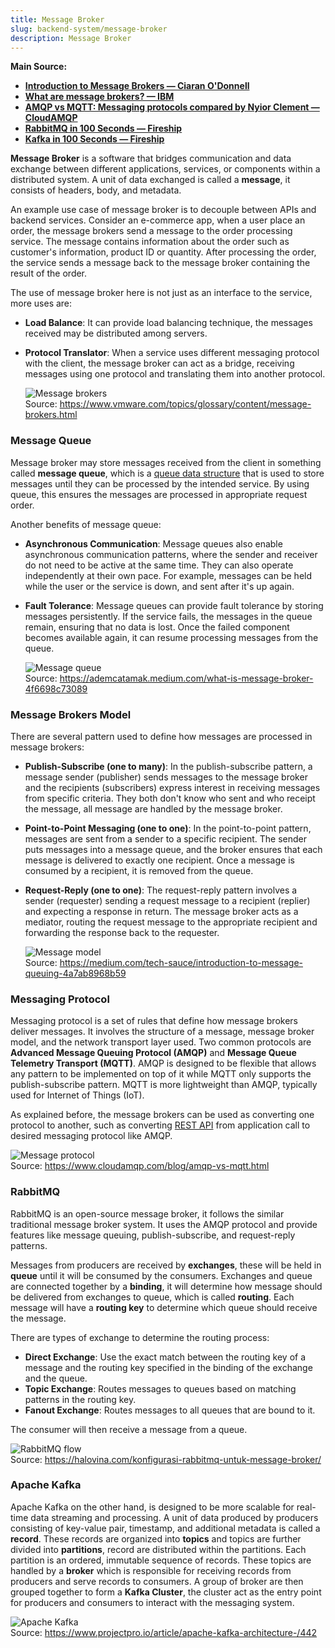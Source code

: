 ```yaml
---
title: Message Broker
slug: backend-system/message-broker
description: Message Broker
---
```


**Main Source:**

- **[Introduction to Message Brokers — Ciaran O'Donnell](https://youtu.be/57Qr9tk6Uxc?si=15e0ZO1DEojThNbE)**
- **[What are message brokers? — IBM](https://www.ibm.com/topics/message-brokers)**
- **[AMQP vs MQTT: Messaging protocols compared by Nyior Clement — CloudAMQP](https://www.cloudamqp.com/blog/amqp-vs-mqtt.html)**
- **[RabbitMQ in 100 Seconds — Fireship](https://youtu.be/NQ3fZtyXji0?si=DT53wVxB3ISfKh2Q)**
- **[Kafka in 100 Seconds — Fireship](https://youtu.be/uvb00oaa3k8?si=ffpDezF-OvA7MRwk)**

**Message Broker** is a software that bridges communication and data exchange between different applications, services, or components within a distributed system. A unit of data exchanged is called a **message**, it consists of headers, body, and metadata.

An example use case of message broker is to decouple between APIs and backend services. Consider an e-commerce app, when a user place an order, the message brokers send a message to the order processing service. The message contains information about the order such as customer's information, product ID or quantity. After processing the order, the service sends a message back to the message broker containing the result of the order.

The use of message broker here is not just as an interface to the service, more uses are:

- **Load Balance**: It can provide load balancing technique, the messages received may be distributed among servers.
- **Protocol Translator**: When a service uses different messaging protocol with the client, the message broker can act as a bridge, receiving messages using one protocol and translating them into another protocol.

  ![Message brokers](./message-broker.png)  
   Source: https://www.vmware.com/topics/glossary/content/message-brokers.html

### Message Queue

Message broker may store messages received from the client in something called **message queue**, which is a [queue data structure](/cs-notes/data-structures-and-algorithms/queue) that is used to store messages until they can be processed by the intended service. By using queue, this ensures the messages are processed in appropriate request order.

Another benefits of message queue:

- **Asynchronous Communication**: Message queues also enable asynchronous communication patterns, where the sender and receiver do not need to be active at the same time. They can also operate independently at their own pace. For example, messages can be held while the user or the service is down, and sent after it's up again.
- **Fault Tolerance**: Message queues can provide fault tolerance by storing messages persistently. If the service fails, the messages in the queue remain, ensuring that no data is lost. Once the failed component becomes available again, it can resume processing messages from the queue.

  ![Message queue](./message-queue.png)  
   Source: https://ademcatamak.medium.com/what-is-message-broker-4f6698c73089

### Message Brokers Model

There are several pattern used to define how messages are processed in message brokers:

- **Publish-Subscribe (one to many)**: In the publish-subscribe pattern, a message sender (publisher) sends messages to the message broker and the recipients (subscribers) express interest in receiving messages from specific criteria. They both don't know who sent and who receipt the message, all message are handled by the message broker.

- **Point-to-Point Messaging (one to one)**: In the point-to-point pattern, messages are sent from a sender to a specific recipient. The sender puts messages into a message queue, and the broker ensures that each message is delivered to exactly one recipient. Once a message is consumed by a recipient, it is removed from the queue.

- **Request-Reply (one to one)**: The request-reply pattern involves a sender (requester) sending a request message to a recipient (replier) and expecting a response in return. The message broker acts as a mediator, routing the request message to the appropriate recipient and forwarding the response back to the requester.

  ![Message model](./message-model.png)  
   Source: https://medium.com/tech-sauce/introduction-to-message-queuing-4a7ab8968b59

### Messaging Protocol

Messaging protocol is a set of rules that define how message brokers deliver messages. It involves the structure of a message, message broker model, and the network transport layer used. Two common protocols are **Advanced Message Queuing Protocol (AMQP)** and **Message Queue Telemetry Transport (MQTT)**. AMQP is designed to be flexible that allows any pattern to be implemented on top of it while MQTT only supports the publish-subscribe pattern. MQTT is more lightweight than AMQP, typically used for Internet of Things (IoT).

As explained before, the message brokers can be used as converting one protocol to another, such as converting [REST API](/cs-notes/backend-system/rest-api) from application call to desired messaging protocol like AMQP.

![Message protocol](./message-protocol.png)  
Source: https://www.cloudamqp.com/blog/amqp-vs-mqtt.html

### RabbitMQ

RabbitMQ is an open-source message broker, it follows the similar traditional message broker system. It uses the AMQP protocol and provide features like message queuing, publish-subscribe, and request-reply patterns.

Messages from producers are received by **exchanges**, these will be held in **queue** until it will be consumed by the consumers. Exchanges and queue are connected together by a **binding**, it will determine how message should be delivered from exchanges to queue, which is called **routing**. Each message will have a **routing key** to determine which queue should receive the message.

There are types of exchange to determine the routing process:

- **Direct Exchange**: Use the exact match between the routing key of a message and the routing key specified in the binding of the exchange and the queue.
- **Topic Exchange**: Routes messages to queues based on matching patterns in the routing key.
- **Fanout Exchange**: Routes messages to all queues that are bound to it.

The consumer will then receive a message from a queue.

![RabbitMQ flow](./rabbitmq.png)  
Source: https://halovina.com/konfigurasi-rabbitmq-untuk-message-broker/

### Apache Kafka

Apache Kafka on the other hand, is designed to be more scalable for real-time data streaming and processing. A unit of data produced by producers consisting of key-value pair, timestamp, and additional metadata is called a **record**. These records are organized into **topics** and topics are further divided into **partitions**, record are distributed within the partitions. Each partition is an ordered, immutable sequence of records. These topics are handled by a **broker** which is responsible for receiving records from producers and serve records to consumers. A group of broker are then grouped together to form a **Kafka Cluster**, the cluster act as the entry point for producers and consumers to interact with the messaging system.

![Apache Kafka](./apache-kafka.png)  
Source: https://www.projectpro.io/article/apache-kafka-architecture-/442
